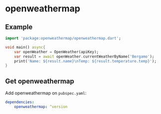 # openweathermap

## Example
```dart
import 'package:openweathermap/openweathermap.dart';

void main() async{
    var openWeather = OpenWeather(apiKey);
    var result = await openWeather.currentWeatherByName('Bergamo');
    print('Name: ${result.name}\nTemp: ${result.temperature.temp}');
}
```

## Get openweathermap
Add openweathermap on `pubspec.yaml`:
```yaml
dependencies:
    openweathermap: ^version
```